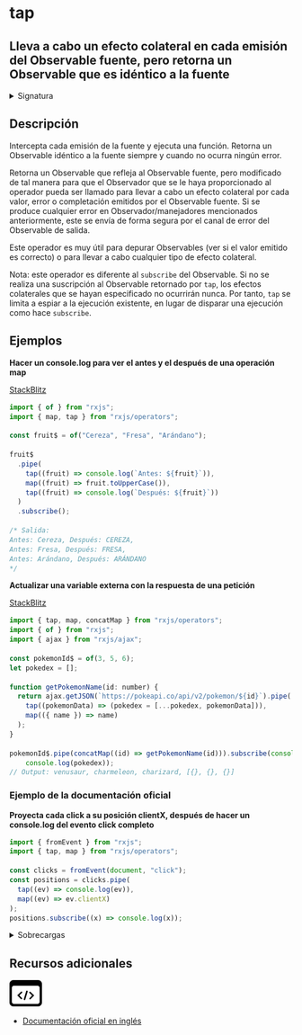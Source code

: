 # tap

<h2 class="subtitle"> Lleva a cabo un efecto colateral en cada emisión del Observable fuente, pero retorna un Observable que es idéntico a la fuente
</h2>

<details>
<summary>Signatura</summary>

### Firma

`tap<T>(nextOrObserver?: NextObserver<T> | ErrorObserver<T> | CompletionObserver<T> | ((x: T) => void), error?: (e: any) => void, complete?: () => void): MonoTypeOperatorFunction<T>`

### Parámetros

<table>
<tr><td>nextOrObserver</td><td>Opcional. El valor por defecto es <code>undefined</code>.
Un objeto Observador normal o una función *callback* para <code>next</code>.</td></tr>
<tr><td>error</td><td>Opcional. El valor por defecto es <code>undefined</code>.
Función *callback* para los errores de la fuente.</td></tr>
<tr><td>complete</td><td>Opcional. El valor por defecto es <code>undefined</code>.
Callback for the completion of the source.</td></tr>
</table>

### Retorna

`MonoTypeOperatorFunction<T>`: Un Observable idéntico a la fuente, pero ejecuta el Observador o la/las callbacks en cada emisión.

</details>

## Descripción

Intercepta cada emisión de la fuente y ejecuta una función. Retorna un Observable idéntico a la fuente siempre y cuando no ocurra ningún error.

Retorna un Observable que refleja al Observable fuente, pero modificado de tal manera para que el Observador que se le haya proporcionado al operador pueda ser llamado para llevar a cabo un efecto colateral por cada valor, error o completación emitidos por el Observable fuente. Si se produce cualquier error en Observador/manejadores mencionados anteriormente, este se envía de forma segura por el canal de error del Observable de salida.

Este operador es muy útil para depurar Observables (ver si el valor emitido es correcto) o para llevar a cabo cualquier tipo de efecto colateral.

Nota: este operador es diferente al `subscribe` del Observable. Si no se realiza una suscripción al Observable retornado por `tap`, los efectos colaterales que se hayan especificado no ocurrirán nunca. Por tanto, `tap` se limita a espiar a la ejecución existente, en lugar de disparar una ejecución como hace `subscribe`.

## Ejemplos

**Hacer un console.log para ver el antes y el después de una operación map**

<a target="_blank" href="https://stackblitz.com/edit/rxjs-tap-1?file=index.ts">StackBlitz</a>

```javascript
import { of } from "rxjs";
import { map, tap } from "rxjs/operators";

const fruit$ = of("Cereza", "Fresa", "Arándano");

fruit$
  .pipe(
    tap((fruit) => console.log(`Antes: ${fruit}`)),
    map((fruit) => fruit.toUpperCase()),
    tap((fruit) => console.log(`Después: ${fruit}`))
  )
  .subscribe();

/* Salida:
Antes: Cereza, Después: CEREZA,
Antes: Fresa, Después: FRESA,
Antes: Arándano, Después: ARÁNDANO
*/
```

**Actualizar una variable externa con la respuesta de una petición**

<a target="_blank" href="https://stackblitz.com/edit/rxjs-tap-2?file=index.ts">StackBlitz</a>

```javascript
import { tap, map, concatMap } from "rxjs/operators";
import { of } from "rxjs";
import { ajax } from "rxjs/ajax";

const pokemonId$ = of(3, 5, 6);
let pokedex = [];

function getPokemonName(id: number) {
  return ajax.getJSON(`https://pokeapi.co/api/v2/pokemon/${id}`).pipe(
    tap((pokemonData) => (pokedex = [...pokedex, pokemonData])),
    map(({ name }) => name)
  );
}

pokemonId$.pipe(concatMap((id) => getPokemonName(id))).subscribe(console.log, console.error, () => {
    console.log(pokedex));
// Output: venusaur, charmeleon, charizard, [{}, {}, {}]
```

### Ejemplo de la documentación oficial

**Proyecta cada click a su posición clientX, después de hacer un console.log del evento click completo**

```javascript
import { fromEvent } from "rxjs";
import { tap, map } from "rxjs/operators";

const clicks = fromEvent(document, "click");
const positions = clicks.pipe(
  tap((ev) => console.log(ev)),
  map((ev) => ev.clientX)
);
positions.subscribe((x) => console.log(x));
```

<details>
<summary>Sobrecargas</summary>
<div class="overload-container">

<div class="overload-section">

### Firma

`tap(next: null, error: null, complete: () => void): MonoTypeOperatorFunction<T>`

### Parámetros

<table>
<tr><td>next</td><td>Tipo: <code>null</code>.</td></tr>
<tr><td>error</td><td>Tipo: <code>null</code>.</td></tr>
<tr><td>complete</td><td>Tipo: <code>() => void</code>.</td></tr>
</table>

### Retorna

`MonoTypeOperatorFunction<T>`

</div>

<div class="overload-section">

### Firma

`tap(next: null, error: (error: any) => void, complete?: () => void): MonoTypeOperatorFunction<T>`

### Parámetros

<table>
<tr><td>next</td><td>Tipo: null.</td></tr>
<tr><td>error</td><td>Tipo: (error: any) => void.</td></tr>
<tr><td>complete</td><td>Opcional. El valor por defecto es <code>undefined</code>.
Tipo: <code>() => void</code>.</td></tr>
</table>

### Retorna

`MonoTypeOperatorFunction<T>`

</div>

<div class="overload-section">

### Firma

`tap(next: (value: T) => void, error: null, complete: () => void): MonoTypeOperatorFunction<T>`

### Parámetros

<table>
<tr><td>next</td><td>Tipo: <code>(value: T) => void</code>.</td></tr>
<tr><td>error</td><td>Tipo: <code>null</code>.</td></tr>
<tr><td>complete</td><td>Tipo: <code>() => void</code>.</td></tr>
</table>

### Retorna

`MonoTypeOperatorFunction<T>`

</div>

<div class="overload-section">

### Firma

`tap(next?: (x: T) => void, error?: (e: any) => void, complete?: () => void): MonoTypeOperatorFunction<T>`

### Parámetros

<table>
<tr><td>next</td><td>Opcional. El valor por defecto es <code>undefined</code>.

Tipo: <code>(x: T) => void</code>.</td></tr>

<tr><td>error</td><td>Opcional. El valor por defecto es <code>undefined</code>.

Tipo: <code>(e: any) => void</code>.</td></tr>

<tr><td>complete</td><td>Opcional. El valor por defecto es <code>undefined</code>.

Tipo: <code>() => void</code>.</td></tr>

</table>

### Retorna

`MonoTypeOperatorFunction<T>`

</div>

<div class="overload-section">

### Firma

`tap(observer: PartialObserver<T>): MonoTypeOperatorFunction<T>`

### Parámetros

<table>
<tr><td>observer</td><td>Tipo: <code>PartialObserver</code>.</td></tr>
</table>

### Retorna

`MonoTypeOperatorFunction<T>`

</div>

</div>
</details>

<div class="additional-section">

## Recursos adicionales

<a target="_blank" href="https://github.com/ReactiveX/rxjs/blob/master/src/internal/operators/tap.ts">
<img src="assets/icons/source-code.png" alt="Source code">
</a>
</div>

- <a target="_blank" href="https://rxjs.dev/api/operators/tap">Documentación oficial en inglés</a>
